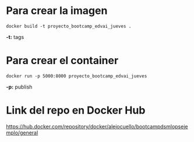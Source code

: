 # Para crear la imagen
```
docker build -t proyecto_bootcamp_edvai_jueves .
```

**-t:** tags

# Para crear el container
```
docker run -p 5000:8000 proyecto_bootcamp_edvai_jueves
```

**-p:** publish

# Link del repo en Docker Hub

https://hub.docker.com/repository/docker/alejocuello/bootcampdsmlopsejemplo/general

